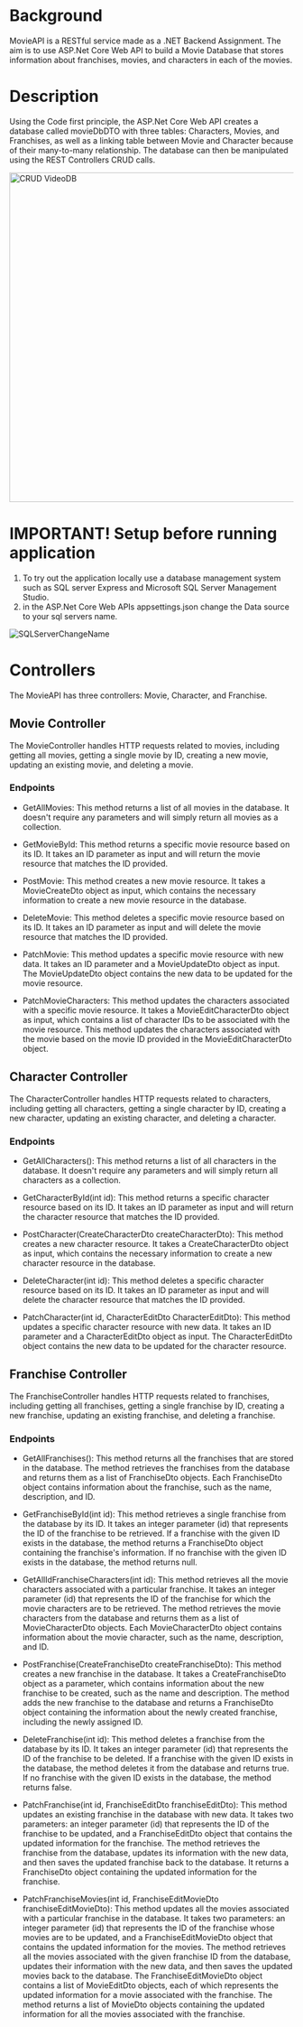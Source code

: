 # Background
MovieAPI is a RESTful service made as a .NET Backend Assignment. The aim is to use ASP.Net Core Web API to build a Movie Database that stores information about franchises, movies, and characters in each of the movies.

# Description
Using the Code first principle, the ASP.Net Core Web API creates a database called movieDbDTO with three tables: Characters, Movies, and Franchises, as well as a linking table between Movie and Character because of their many-to-many relationship. The database can then be manipulated using the REST Controllers CRUD calls.

<img width="584" alt="CRUD VideoDB" src="https://user-images.githubusercontent.com/44801529/222445611-61931dcf-a28b-4eb8-b5dd-0b5a26400e52.png">

# IMPORTANT! Setup before running application
1. To try out the application locally use a database management system such as SQL server Express and Microsoft SQL Server Management Studio.
2. in the ASP.Net Core Web APIs appsettings.json change the Data source to your sql servers name.

![SQLServerChangeName](https://user-images.githubusercontent.com/44801529/222695975-fb5695e0-1cee-46ee-b49b-37db2da161f1.png)

# Controllers
The MovieAPI has three controllers: Movie, Character, and Franchise.
## Movie Controller
The MovieController handles HTTP requests related to movies, including getting all movies, getting a single movie by ID, creating a new movie, updating an existing movie, and deleting a movie.

### Endpoints
- GetAllMovies: This method returns a list of all movies in the database. It doesn't require any parameters and will simply return all movies as a collection.

- GetMovieById: This method returns a specific movie resource based on its ID. It takes an ID parameter as input and will return the movie resource that matches the ID provided.

- PostMovie: This method creates a new movie resource. It takes a MovieCreateDto object as input, which contains the necessary information to create a new movie resource in the database.

- DeleteMovie: This method deletes a specific movie resource based on its ID. It takes an ID parameter as input and will delete the movie resource that matches the ID provided.

- PatchMovie: This method updates a specific movie resource with new data. It takes an ID parameter and a MovieUpdateDto object as input. The MovieUpdateDto object contains the new data to be updated for the movie resource.

- PatchMovieCharacters: This method updates the characters associated with a specific movie resource. It takes a MovieEditCharacterDto object as input, which contains a list of character IDs to be associated with the movie resource. This method updates the characters associated with the movie based on the movie ID provided in the MovieEditCharacterDto object.

## Character Controller
The CharacterController handles HTTP requests related to characters, including getting all characters, getting a single character by ID, creating a new character, updating an existing character, and deleting a character.


### Endpoints
- GetAllCharacters(): This method returns a list of all characters in the database. It doesn't require any parameters and will simply return all characters as a collection.

- GetCharacterById(int id): This method returns a specific character resource based on its ID. It takes an ID parameter as input and will return the character resource that matches the ID provided.

- PostCharacter(CreateCharacterDto createCharacterDto): This method creates a new character resource. It takes a CreateCharacterDto object as input, which contains the necessary information to create a new character resource in the database.

- DeleteCharacter(int id): This method deletes a specific character resource based on its ID. It takes an ID parameter as input and will delete the character resource that matches the ID provided.

- PatchCharacter(int id, CharacterEditDto CharacterEditDto): This method updates a specific character resource with new data. It takes an ID parameter and a CharacterEditDto object as input. The CharacterEditDto object contains the new data to be updated for the character resource.

## Franchise Controller
The FranchiseController handles HTTP requests related to franchises, including getting all franchises, getting a single franchise by ID, creating a new franchise, updating an existing franchise, and deleting a franchise.

### Endpoints
- GetAllFranchises(): This method returns all the franchises that are stored in the database. The method retrieves the franchises from the database and returns them as a list of FranchiseDto objects. Each FranchiseDto object contains information about the franchise, such as the name, description, and ID.

- GetFranchiseById(int id): This method retrieves a single franchise from the database by its ID. It takes an integer parameter (id) that represents the ID of the franchise to be retrieved. If a franchise with the given ID exists in the database, the method returns a FranchiseDto object containing the franchise's information. If no franchise with the given ID exists in the database, the method returns null.

- GetAllIdFranchiseCharacters(int id): This method retrieves all the movie characters associated with a particular franchise. It takes an integer parameter (id) that represents the ID of the franchise for which the movie characters are to be retrieved. The method retrieves the movie characters from the database and returns them as a list of MovieCharacterDto objects. Each MovieCharacterDto object contains information about the movie character, such as the name, description, and ID.

- PostFranchise(CreateFranchiseDto createFranchiseDto): This method creates a new franchise in the database. It takes a CreateFranchiseDto object as a parameter, which contains information about the new franchise to be created, such as the name and description. The method adds the new franchise to the database and returns a FranchiseDto object containing the information about the newly created franchise, including the newly assigned ID.

- DeleteFranchise(int id): This method deletes a franchise from the database by its ID. It takes an integer parameter (id) that represents the ID of the franchise to be deleted. If a franchise with the given ID exists in the database, the method deletes it from the database and returns true. If no franchise with the given ID exists in the database, the method returns false.

- PatchFranchise(int id, FranchiseEditDto franchiseEditDto): This method updates an existing franchise in the database with new data. It takes two parameters: an integer parameter (id) that represents the ID of the franchise to be updated, and a FranchiseEditDto object that contains the updated information for the franchise. The method retrieves the franchise from the database, updates its information with the new data, and then saves the updated franchise back to the database. It returns a FranchiseDto object containing the updated information for the franchise.

- PatchFranchiseMovies(int id, FranchiseEditMovieDto franchiseEditMovieDto): This method updates all the movies associated with a particular franchise in the database. It takes two parameters: an integer parameter (id) that represents the ID of the franchise whose movies are to be updated, and a FranchiseEditMovieDto object that contains the updated information for the movies. The method retrieves all the movies associated with the given franchise ID from the database, updates their information with the new data, and then saves the updated movies back to the database. The FranchiseEditMovieDto object contains a list of MovieEditDto objects, each of which represents the updated information for a movie associated with the franchise. The method returns a list of MovieDto objects containing the updated information for all the movies associated with the franchise.
